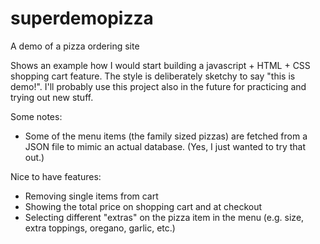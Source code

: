 superdemopizza
==============

A demo of a pizza ordering site

Shows an example how I would start building a javascript + HTML + CSS shopping cart feature.
The style is deliberately sketchy to say "this is demo!".
I'll probably use this project also in the future for practicing and trying out new stuff.

Some notes:
* Some of the menu items (the family sized pizzas) are fetched from a JSON file to mimic an actual database.
  (Yes, I just wanted to try that out.)

Nice to have features:
* Removing single items from cart
* Showing the total price on shopping cart and at checkout
* Selecting different "extras" on the pizza item in the menu (e.g. size, extra toppings, oregano, garlic, etc.)